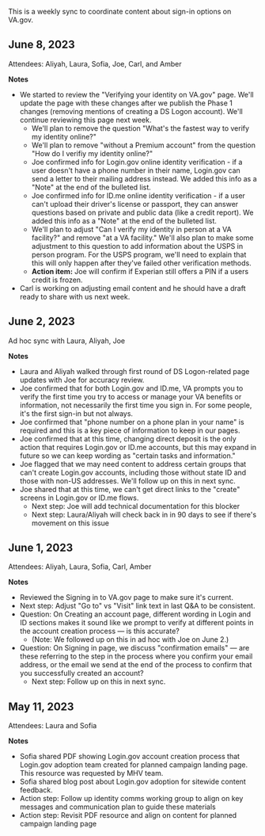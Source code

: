 This is a weekly sync to coordinate content about sign-in options on VA.gov. 

**June 8, 2023**
-
Attendees: Aliyah, Laura, Sofia, Joe, Carl, and Amber

**Notes**
- We started to review the "Verifying your identity on VA.gov" page. We'll update the page with these changes after we publish the Phase 1 changes (removing mentions of creating a DS Logon account). We'll continue reviewing this page next week. 
  - We'll plan to remove the question "What's the fastest way to verify my identity online?"
  - We'll plan to remove "without a Premium account" from the question "How do I verifiy my identity online?"
  - Joe confirmed info for Login.gov online identity verification - if a user doesn't have a phone number in their name, Login.gov can send a letter to their mailing address instead. We added this info as a "Note" at the end of the bulleted list.
  - Joe confirmed info for ID.me online identity verification - if a user can't upload their driver's license or passport, they can answer questions based on private and public data (like a credit report). We added this info as a "Note" at the end of the bulleted list.
  - We'll plan to adjust "Can I verify my identity in person at a VA facility?" and remove "at a VA facility." We'll also plan to make some adjustment to this question to add information about the USPS in person program. For the USPS program, we'll need to explain that this will only happen after they've failed other verification methods.
  - **Action item:** Joe will confirm if Experian still offers a PIN if a users credit is frozen.
- Carl is working on adjusting email content and he should have a draft ready to share with us next week.

**June 2, 2023**
-
Ad hoc sync with Laura, Aliyah, Joe

**Notes**
- Laura and Aliyah walked through first round of DS Logon-related page updates with Joe for accuracy review.
- Joe confirmed that for both Login.gov and ID.me, VA prompts you to verify the first time you try to access or manage your VA benefits or information, not necessarily the first time you sign in. For some people, it's the first sign-in but not always.
- Joe confirmed that "phone number on a phone plan in your name" is required and this is a key piece of information to keep in our pages.
- Joe confirmed that at this time, changing direct deposit is the only action that requires Login.gov or ID.me accounts, but this may expand in future so we can keep wording as "certain tasks and information."
- Joe flagged that we may need content to address certain groups that can't create Login.gov accounts, including those without state ID and those with non-US addresses. We'll follow up on this in next sync.
- Joe shared that at this time, we can't get direct links to the "create" screens in Login.gov or ID.me flows.
  -  Next step: Joe will add technical documentation for this blocker
  -  Next step: Laura/Aliyah will check back in in 90 days to see if there's movement on this issue

**June 1, 2023**
-
Attendees: Aliyah, Laura, Sofia, Carl, Amber

**Notes**
- Reviewed the Signing in to VA.gov page to make sure it's current. 
- Next step: Adjust "Go to" vs "Visit" link text in last Q&A to be consistent.
- Question: On Creating an account page, different wording in Login and ID sections makes it sound like we prompt to verify at different points in the account creation process — is this accurate? 
  - (Note: We followed up on this in ad hoc with Joe on June 2.)
- Question: On Signing in page, we discuss "confirmation emails" — are these referring to the step in the process where you confirm your email address, or the email we send at the end of the process to confirm that you successfully created an account?
  - Next step: Follow up on this in next sync.

**May 11, 2023**
-
Attendees: Laura and Sofia

**Notes**
- Sofia shared PDF showing Login.gov account creation process that Login.gov adoption team created for planned campaign landing page. This resource was requested by MHV team.
- Sofia shared blog post about Login.gov adoption for sitewide content feedback.
- Action step: Follow up identity comms working group to align on key messages and communication plan to guide these materials
- Action step: Revisit PDF resource and align on content for planned campaign landing page
